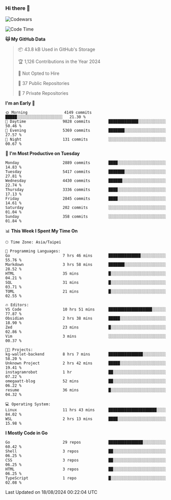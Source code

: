 ### Hi there 👋

![Codewars](https://www.codewars.com/users/omegaatt36/badges/small)

<!--START_SECTION:waka-->
![Code Time](http://img.shields.io/badge/Code%20Time-2%2C704%20hrs%2031%20mins-blue)

**🐱 My GitHub Data** 

> 📦 43.8 kB Used in GitHub's Storage 
 > 
> 🏆 1,126 Contributions in the Year 2024
 > 
> 🚫 Not Opted to Hire
 > 
> 📜 37 Public Repositories 
 > 
> 🔑 7 Private Repositories 
 > 
**I'm an Early 🐤** 

```text
🌞 Morning                4149 commits        █████░░░░░░░░░░░░░░░░░░░░   21.30 % 
🌆 Daytime                9828 commits        █████████████░░░░░░░░░░░░   50.46 % 
🌃 Evening                5369 commits        ███████░░░░░░░░░░░░░░░░░░   27.57 % 
🌙 Night                  131 commits         ░░░░░░░░░░░░░░░░░░░░░░░░░   00.67 % 
```
📅 **I'm Most Productive on Tuesday** 

```text
Monday                   2889 commits        ████░░░░░░░░░░░░░░░░░░░░░   14.83 % 
Tuesday                  5417 commits        ███████░░░░░░░░░░░░░░░░░░   27.81 % 
Wednesday                4430 commits        ██████░░░░░░░░░░░░░░░░░░░   22.74 % 
Thursday                 3336 commits        ████░░░░░░░░░░░░░░░░░░░░░   17.13 % 
Friday                   2845 commits        ████░░░░░░░░░░░░░░░░░░░░░   14.61 % 
Saturday                 202 commits         ░░░░░░░░░░░░░░░░░░░░░░░░░   01.04 % 
Sunday                   358 commits         ░░░░░░░░░░░░░░░░░░░░░░░░░   01.84 % 
```


📊 **This Week I Spent My Time On** 

```text
🕑︎ Time Zone: Asia/Taipei

💬 Programming Languages: 
Go                       7 hrs 46 mins       ██████████████░░░░░░░░░░░   55.76 % 
Markdown                 3 hrs 58 mins       ███████░░░░░░░░░░░░░░░░░░   28.52 % 
HTML                     35 mins             █░░░░░░░░░░░░░░░░░░░░░░░░   04.21 % 
SQL                      31 mins             █░░░░░░░░░░░░░░░░░░░░░░░░   03.71 % 
TOML                     21 mins             █░░░░░░░░░░░░░░░░░░░░░░░░   02.55 % 

🔥 Editors: 
VS Code                  10 hrs 51 mins      ███████████████████░░░░░░   77.87 % 
Obsidian                 2 hrs 38 mins       █████░░░░░░░░░░░░░░░░░░░░   18.90 % 
Zed                      23 mins             █░░░░░░░░░░░░░░░░░░░░░░░░   02.86 % 
Vim                      3 mins              ░░░░░░░░░░░░░░░░░░░░░░░░░   00.37 % 

🐱‍💻 Projects: 
kg-wallet-backend        8 hrs 7 mins        ███████████████░░░░░░░░░░   58.20 % 
Unknown Project          2 hrs 42 mins       █████░░░░░░░░░░░░░░░░░░░░   19.41 % 
instagramrobot           1 hr                ██░░░░░░░░░░░░░░░░░░░░░░░   07.22 % 
omegaatt-blog            52 mins             ██░░░░░░░░░░░░░░░░░░░░░░░   06.22 % 
resume                   36 mins             █░░░░░░░░░░░░░░░░░░░░░░░░   04.32 % 

💻 Operating System: 
Linux                    11 hrs 43 mins      █████████████████████░░░░   84.02 % 
WSL                      2 hrs 13 mins       ████░░░░░░░░░░░░░░░░░░░░░   15.98 % 
```

**I Mostly Code in Go** 

```text
Go                       29 repos            ███████████████░░░░░░░░░░   60.42 % 
Shell                    3 repos             ██░░░░░░░░░░░░░░░░░░░░░░░   06.25 % 
CSS                      3 repos             ██░░░░░░░░░░░░░░░░░░░░░░░   06.25 % 
HTML                     3 repos             ██░░░░░░░░░░░░░░░░░░░░░░░   06.25 % 
TypeScript               1 repo              █░░░░░░░░░░░░░░░░░░░░░░░░   02.08 % 
```




 Last Updated on 18/08/2024 00:22:04 UTC
<!--END_SECTION:waka-->

<!--
**omegaatt36/omegaatt36** is a ✨ _special_ ✨ repository because its `README.md` (this file) appears on your GitHub profile.

Here are some ideas to get you started:

- 🔭 I’m currently working on ...
- 🌱 I’m currently learning ...
- 👯 I’m looking to collaborate on ...
- 🤔 I’m looking for help with ...
- 💬 Ask me about ...
- 📫 How to reach me: ...
- 😄 Pronouns: ...
- ⚡ Fun fact: ...
-->
